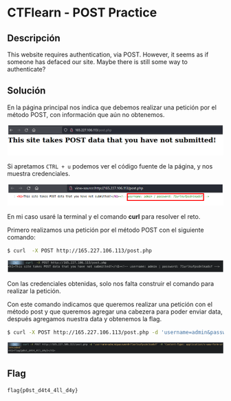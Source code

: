 # CTFlearn - POST Practice


## Descripción

This website requires authentication, via POST. However, it seems as if someone has defaced our site. Maybe there is still some way to authenticate? 


## Solución

En la página principal nos indica que debemos realizar una petición por el método POST, con información que aún no obtenemos.

![](./imagenes/post-p-1.png)

Si apretamos `CTRL + u`  podemos ver el código fuente de la página, y nos muestra credenciales.

![](./imagenes/post-p-2.png)

En mi caso usaré la terminal y el comando **curl** para resolver el reto.

Primero realizamos una petición por el método POST con el siguiente comando:

```bash
$ curl  -X POST http://165.227.106.113/post.php 
```

![](./imagenes/post-p-3.png)

Con las credenciales obtenidas, solo nos falta construir el comando para realizar la petición.

Con este comando indicamos que queremos realizar una petición con el método post y que queremos agregar una cabezera para poder enviar data, después agregamos nuestra data y obtenemos la flag.

```bash
$ curl -X POST http://165.227.106.113/post.php -d 'username=admin&password=71urlkufpsdnlkadsf' -H 'Content-Type: application/x-www-form-urlencoded'
```

![](./imagenes/post-p-4.png)


## Flag

`flag{p0st_d4t4_4ll_d4y}`